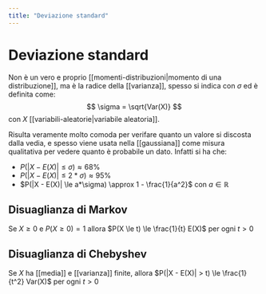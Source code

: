 ```yaml
---
title: "Deviazione standard"
---
```

# Deviazione standard
Non è un vero e proprio [[momenti-distribuzioni|momento di una distribuzione]], ma è la radice della [[varianza]], spesso si indica con $\sigma$ ed è definita come:
$$
\sigma = \sqrt{Var(X)}
$$
con $X$ [[variabili-aleatorie|variabile aleatoria]].

Risulta veramente molto comoda per verifare quanto un valore si discosta dalla vedia, e spesso viene usata nella [[gaussiana]] come misura qualitativa per vedere quanto è probabile un dato. Infatti si ha che:
- $P(|X - E(X)| \le \sigma) \approx 68\%$
- $P(|X - E(X)| \le 2*\sigma) \approx 95\%$
- $P(|X - E(X)| \le a*\sigma) \approx 1 - \frac{1}{a^2}$ con $a \in \mathbb{R}$

## Disuaglianza di Markov
Se $X \ge 0$ e $P(X \ge 0) = 1$ allora $P(X \le t) \le \frac{1}{t} E(X)$ per ogni $t > 0$

## Disuaglianza di Chebyshev
Se $X$ ha [[media]] e [[varianza]] finite, allora $P(|X - E(X)| > t) \le \frac{1}{t^2} Var(X)$ per ogni $t > 0$
